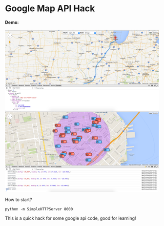 Google Map API Hack
===================

#### Demo:
![alt text](./PathDrawing/demo.png "LOGO")
![alt text](./SFBusRealTime/demo.png "LOGO")


How to start?
```
python -m SimpleHTTPServer 8000
```

This is a quick hack for some google api code, good for learning!
